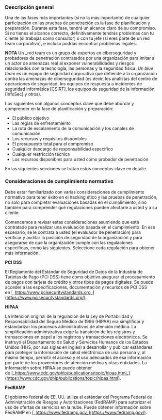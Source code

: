 ### **Descripción general**

Una de las fases más importantes (si no la más importante) de cualquier participación en las pruebas de penetración es la fase de planificación y preparación. Durante esta fase, tendrá un alcance claro de su compromiso. Si no tienes el alcance correcto, definitivamente tendrás problemas con tu cliente (si trabajas como consultor) o con tu jefe (si eres parte de un red team corporativo), e incluso podrías encontrar problemas legales.

**NOTA** Un _red team es un grupo de expertos en ciberseguridad y probadores de penetración contratados por una organización para imitar a un actor de amenazas real al exponer vulnerabilidades y riesgos relacionados con la tecnología, las personas y la seguridad física. Un _blue team_ es un equipo de seguridad corporativo que defiende a la organización contra las amenazas de ciberseguridad (es decir, los analistas del centro de operaciones de seguridad, los equipos de respuesta a incidentes de seguridad informática [CSIRT], los equipos de seguridad de la información [InfoSec] y otros).

Los siguientes son algunos conceptos clave que debe abordar y comprender en la fase de planificación y preparación:

- El público objetivo
- Las reglas de enfrentamiento
- La ruta de escalamiento de la comunicación y los canales de comunicación
- Los recursos y requisitos disponibles
- El presupuesto total para el compromiso
- Cualquier descargo de responsabilidad específico
- Cualquier restricción técnica
- Los recursos disponibles para usted como probador de penetración

En las siguientes secciones se tratan estos conceptos clave en detalle.

### **Consideraciones de cumplimiento normativo**

Debe estar familiarizado con varias consideraciones de cumplimiento normativo para tener éxito en el hacking ético y las pruebas de penetración, no solo para completar evaluaciones basadas en el cumplimiento, sino también para comprender qué regulaciones pueden afectarle a usted y a su cliente.

Comencemos a revisar estas consideraciones asumiendo que está contratado para realizar una evaluación basada en el cumplimiento. En ese escenario, se le contrata a usted (el evaluador de penetración) para verificar y auditar la posición de seguridad de la organización y para asegurarse de que la organización cumple con las regulaciones específicas, como las siguientes. Seleccione cada regulación para obtener más información.

**PCI DSS**

El Reglamento del Estándar de Seguridad de Datos de la Industria de Tarjetas de Pago (PCI DSS) tiene como objetivo asegurar el procesamiento de pagos con tarjeta de crédito y otros tipos de pagos digitales. Se puede acceder a las especificaciones, documentación y recursos de PCI DSS en [_https://www.pcisecuritystandards.org_](https://www.pcisecuritystandards.org/).

**HIPAA**

La intención original de la regulación de la Ley de Portabilidad y Responsabilidad del Seguro Médico de 1996 (HIPAA) era simplificar y estandarizar los procesos administrativos de atención médica. La simplificación administrativa exige la transición de los registros y transacciones en papel a los registros y transacciones electrónicos. Se instruyó al Departamento de Salud y Servicios Humanos de los Estados Unidos (HHS, por sus siglas en inglés) a desarrollar y publicar estándares para proteger la información de salud electrónica de una persona y, al mismo tiempo, permitir el acceso y el uso adecuados de esa información por parte de los proveedores de atención médica y otras entidades. La información sobre HIPAA se puede obtener de [_https://www.cdc.gov/phlp/publications/topic/hipaa.html_](https://www.cdc.gov/phlp/publications/topic/hipaa.html).

**FedRAMP**

El gobierno federal de EE. UU. utiliza el estándar del Programa Federal de Administración de Riesgos y Autorizaciones (FedRAMP) para autorizar el uso de ofertas de servicios en la nube. Puede obtener información sobre FedRAMP en [_https://www.fedramp.gov_](https://www.fedramp.gov/).